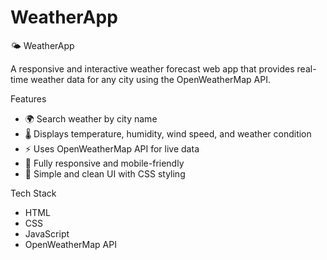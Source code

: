 ﻿# WeatherApp
 🌤️ WeatherApp

A responsive and interactive weather forecast web app that provides real-time weather data for any city using the OpenWeatherMap API.


 Features

- 🌍 Search weather by city name
- 🌡️ Displays temperature, humidity, wind speed, and weather condition
- ⚡ Uses OpenWeatherMap API for live data
- 📱 Fully responsive and mobile-friendly
- 🎨 Simple and clean UI with CSS styling


 Tech Stack

- HTML
- CSS
- JavaScript
- OpenWeatherMap API



